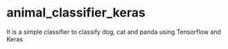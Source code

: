 # animal_classifier_keras
It is a simple classifier to classify dog, cat and panda using Tensorflow and Keras

